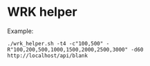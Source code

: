 # WRK helper
Example:

`./wrk_helper.sh -t4 -c"100,500" -R"100,200,500,1000,1500,2000,2500,3000" -d60 http://localhost/api/blank`
